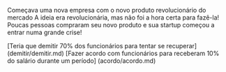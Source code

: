 Começava uma nova empresa com o novo produto revolucionário do mercado
A ideia era revolucionária, mas não foi a hora certa para fazê-la! Poucas pessoas
compraram seu novo produto e sua startup começou a entrar numa grande crise!

[Teria que demitir 70% dos funcionários para tentar se recuperar] (demitir/demitir.md)
[Fazer acordo com funcionários para receberam 10% do salário durante um período] (acordo/acordo.md)
